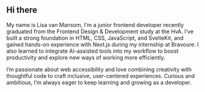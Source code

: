 ## Hi there 

My name is Lisa van Mansom, I'm a junior frontend developer recently graduated from the Frontend Design & Development study at the HvA. I’ve built a strong foundation in HTML, CSS, JavaScript, and SvelteKit, and gained hands-on experience with Next.js during my internship at Bravoure. I also learned to integrate AI-assisted tools into my workflow to boost productivity and explore new ways of working more efficiently.

I’m passionate about web accessibility and love combining creativity with thoughtful code to craft inclusive, user-centered experiences. Curious and ambitious, I’m always eager to keep learning and growing as a developer.

<!--
**lisavanmansom/lisavanmansom** is a ✨ _special_ ✨ repository because its `README.md` (this file) appears on your GitHub profile.

Here are some ideas to get you started:

- 🔭 I’m currently working on ...
- 🌱 I’m currently learning ...
- 👯 I’m looking to collaborate on ...
- 🤔 I’m looking for help with ...
- 💬 Ask me about ...
- 📫 How to reach me: ...
- 😄 Pronouns: ...
- ⚡ Fun fact: ...
-->
